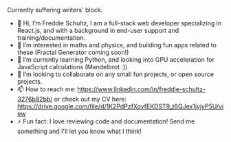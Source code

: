 Currently suffering writers' block.

- 👋 Hi, I’m Freddie Schultz, I am a full-stack web developer specializing in React.js, and with a background in end-user support and training/documentation.
- 👀 I’m interested in maths and physics, and building fun apps related to these (Fractal Generator coming soon!)
- 🌱 I’m currently learning Python, and looking into GPU acceleration for JavaScript calculations (Mandelbrot :))
- 💞️ I’m looking to collaborate on any small fun projects, or open source projects.
- 📫 How to reach me: https://www.linkedin.com/in/freddie-schultz-3276b82bb/ or check out my CV here: https://drive.google.com/file/d/1K2PdPzfXovfEKDST9_t6QJex1jyjyP5U/view
- ⚡ Fun fact: I love reviewing code and documentation! Send me something and I'll let you know what I think!

<!---
freddie-schultz/freddie-schultz is a ✨ special ✨ repository because its `README.md` (this file) appears on your GitHub profile.
You can click the Preview link to take a look at your changes.
--->
